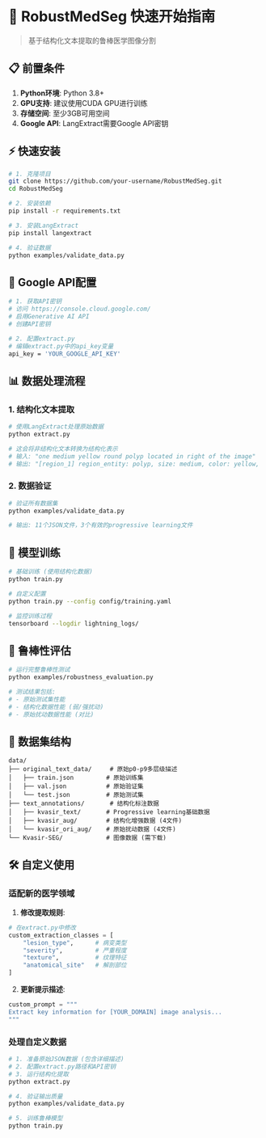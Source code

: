 # 🚀 RobustMedSeg 快速开始指南

> 基于结构化文本提取的鲁棒医学图像分割

## 📋 前置条件

1. **Python环境**: Python 3.8+
2. **GPU支持**: 建议使用CUDA GPU进行训练
3. **存储空间**: 至少3GB可用空间
4. **Google API**: LangExtract需要Google API密钥

## ⚡ 快速安装

```bash
# 1. 克隆项目
git clone https://github.com/your-username/RobustMedSeg.git
cd RobustMedSeg

# 2. 安装依赖
pip install -r requirements.txt

# 3. 安装LangExtract
pip install langextract

# 4. 验证数据
python examples/validate_data.py
```

## 🔑 Google API配置

```bash
# 1. 获取API密钥
# 访问 https://console.cloud.google.com/
# 启用Generative AI API
# 创建API密钥

# 2. 配置extract.py
# 编辑extract.py中的api_key变量
api_key = 'YOUR_GOOGLE_API_KEY'
```

## 📊 数据处理流程

### 1. 结构化文本提取

```bash
# 使用LangExtract处理原始数据
python extract.py

# 这会将非结构化文本转换为结构化表示
# 输入: "one medium yellow round polyp located in right of the image"
# 输出: "[region_1] region_entity: polyp, size: medium, color: yellow, shape: round, location: right of the image"
```

### 2. 数据验证

```bash
# 验证所有数据集
python examples/validate_data.py

# 输出: 11个JSON文件，3个有效的progressive learning文件
```

## 🎯 模型训练

```bash
# 基础训练 (使用结构化数据)
python train.py

# 自定义配置
python train.py --config config/training.yaml

# 监控训练过程
tensorboard --logdir lightning_logs/
```

## 🔬 鲁棒性评估

```bash
# 运行完整鲁棒性测试
python examples/robustness_evaluation.py

# 测试结果包括:
# - 原始测试集性能
# - 结构化数据性能 (弱/强扰动)
# - 原始扰动数据性能 (对比)
```



## 📁 数据集结构

```
data/
├── original_text_data/     # 原始p0-p9多层级描述
│   ├── train.json         # 原始训练集
│   ├── val.json           # 原始验证集
│   └── test.json          # 原始测试集
├── text_annotations/       # 结构化标注数据
│   ├── kvasir_text/       # Progressive learning基础数据
│   ├── kvasir_aug/        # 结构化增强数据 (4文件)
│   └── kvasir_ori_aug/    # 原始扰动数据 (4文件)
└── Kvasir-SEG/            # 图像数据 (需下载)
```

## 🛠️ 自定义使用

### 适配新的医学领域

1. **修改提取规则**:
```python
# 在extract.py中修改
custom_extraction_classes = [
    "lesion_type",      # 病变类型
    "severity",         # 严重程度
    "texture",          # 纹理特征
    "anatomical_site"   # 解剖部位
]
```

2. **更新提示描述**:
```python
custom_prompt = """
Extract key information for [YOUR_DOMAIN] image analysis...
"""
```

### 处理自定义数据

```bash
# 1. 准备原始JSON数据 (包含详细描述)
# 2. 配置extract.py路径和API密钥
# 3. 运行结构化提取
python extract.py

# 4. 验证输出质量
python examples/validate_data.py

# 5. 训练鲁棒模型
python train.py
```

